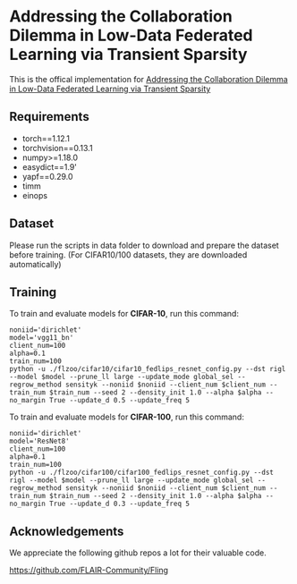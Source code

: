 # Addressing the Collaboration Dilemma in Low-Data Federated Learning via Transient Sparsity


This is the offical implementation for [Addressing the Collaboration Dilemma in Low-Data Federated Learning via Transient Sparsity]([https://arxiv.org/abs/2505.24037](https://arxiv.org/abs/2506.00932))

## Requirements
- torch==1.12.1
- torchvision==0.13.1
- numpy>=1.18.0
- easydict==1.9'
- yapf==0.29.0
- timm
- einops


## Dataset
Please run the scripts in data folder to download and prepare the dataset before training. (For CIFAR10/100 datasets, they are downloaded automatically)


## Training

To train and evaluate models for **CIFAR-10**, run this command: 

```
noniid='dirichlet'
model='vgg11_bn'
client_num=100
alpha=0.1
train_num=100
python -u ./flzoo/cifar10/cifar10_fedlips_resnet_config.py --dst rigl --model $model --prune_ll large --update_mode global_sel --regrow_method sensityk --noniid $noniid --client_num $client_num --train_num $train_num --seed 2 --density_init 1.0 --alpha $alpha --no_margin True --update_d 0.5 --update_freq 5

```

To train and evaluate models for **CIFAR-100**, run this command: 

```
noniid='dirichlet'
model='ResNet8'
client_num=100
alpha=0.1
train_num=100
python -u ./flzoo/cifar100/cifar100_fedlips_resnet_config.py --dst rigl --model $model --prune_ll large --update_mode global_sel --regrow_method sensityk --noniid $noniid --client_num $client_num --train_num $train_num --seed 2 --density_init 1.0 --alpha $alpha --no_margin True --update_d 0.3 --update_freq 5

```



## Acknowledgements
We appreciate the following github repos a lot for their valuable code.

https://github.com/FLAIR-Community/Fling
​        
​    
